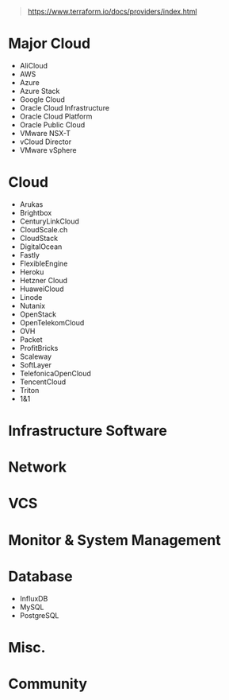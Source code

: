 > https://www.terraform.io/docs/providers/index.html

# Major Cloud
- AliCloud
- AWS
- Azure
- Azure Stack
- Google Cloud
- Oracle Cloud Infrastructure
- Oracle Cloud Platform
- Oracle Public Cloud
- VMware NSX-T
- vCloud Director
- VMware vSphere
# Cloud
- Arukas
- Brightbox
- CenturyLinkCloud
- CloudScale.ch
- CloudStack
- DigitalOcean
- Fastly
- FlexibleEngine
- Heroku
- Hetzner Cloud
- HuaweiCloud
- Linode
- Nutanix
- OpenStack
- OpenTelekomCloud
- OVH
- Packet
- ProfitBricks
- Scaleway
- SoftLayer
- TelefonicaOpenCloud
- TencentCloud
- Triton
- 1&1
# Infrastructure Software
# Network
# VCS
# Monitor & System Management
# Database
- InfluxDB
- MySQL
- PostgreSQL
# Misc.
# Community
